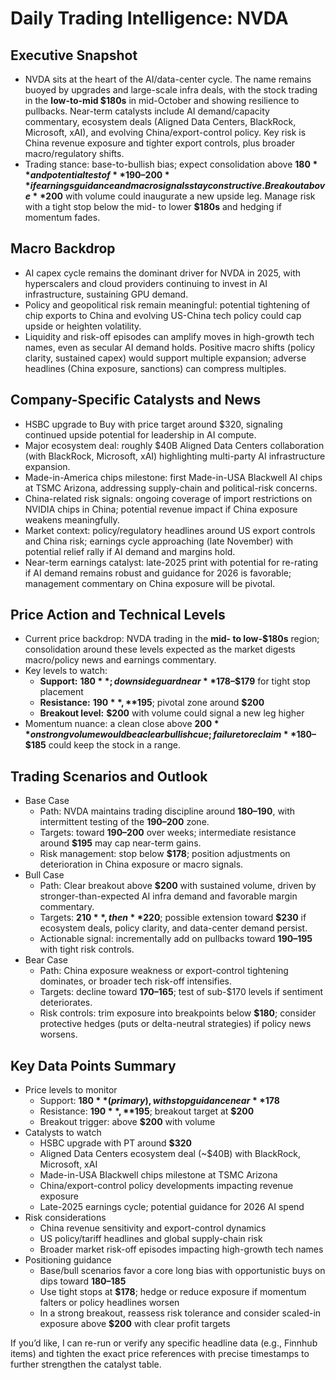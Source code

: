 # Daily Trading Intelligence: NVDA

## Executive Snapshot
- NVDA sits at the heart of the AI/data-center cycle. The name remains buoyed by upgrades and large-scale infra deals, with the stock trading in the **low-to-mid $180s** in mid-October and showing resilience to pullbacks. Near-term catalysts include AI demand/capacity commentary, ecosystem deals (Aligned Data Centers, BlackRock, Microsoft, xAI), and evolving China/export-control policy. Key risk is China revenue exposure and tighter export controls, plus broader macro/regulatory shifts. 
- Trading stance: base-to-bullish bias; expect consolidation above **$180** and potential test of **$190–$200** if earnings guidance and macro signals stay constructive. Breakout above **$200** with volume could inaugurate a new upside leg. Manage risk with a tight stop below the mid- to lower **$180s** and hedging if momentum fades.

## Macro Backdrop
- AI capex cycle remains the dominant driver for NVDA in 2025, with hyperscalers and cloud providers continuing to invest in AI infrastructure, sustaining GPU demand.
- Policy and geopolitical risk remain meaningful: potential tightening of chip exports to China and evolving US-China tech policy could cap upside or heighten volatility.
- Liquidity and risk-off episodes can amplify moves in high-growth tech names, even as secular AI demand holds. Positive macro shifts (policy clarity, sustained capex) would support multiple expansion; adverse headlines (China exposure, sanctions) can compress multiples.

## Company-Specific Catalysts and News
- HSBC upgrade to Buy with price target around $320, signaling continued upside potential for leadership in AI compute.
- Major ecosystem deal: roughly $40B Aligned Data Centers collaboration (with BlackRock, Microsoft, xAI) highlighting multi-party AI infrastructure expansion.
- Made-in-America chips milestone: first Made-in-USA Blackwell AI chips at TSMC Arizona, addressing supply-chain and political-risk concerns.
- China-related risk signals: ongoing coverage of import restrictions on NVIDIA chips in China; potential revenue impact if China exposure weakens meaningfully.
- Market context: policy/regulatory headlines around US export controls and China risk; earnings cycle approaching (late November) with potential relief rally if AI demand and margins hold.
- Near-term earnings catalyst: late-2025 print with potential for re-rating if AI demand remains robust and guidance for 2026 is favorable; management commentary on China exposure will be pivotal.

## Price Action and Technical Levels
- Current price backdrop: NVDA trading in the **mid- to low-$180s** region; consolidation around these levels expected as the market digests macro/policy news and earnings commentary.
- Key levels to watch:
  - **Support:** **$180**; downside guard near **$178–$179** for tight stop placement
  - **Resistance:** **$190**, **$195**; pivotal zone around **$200**
  - **Breakout level:** **$200** with volume could signal a new leg higher
- Momentum nuance: a clean close above **$200** on strong volume would be a clear bullish cue; failure to reclaim **$180–$185** could keep the stock in a range.

## Trading Scenarios and Outlook
- Base Case
  - Path: NVDA maintains trading discipline around **$180–$190**, with intermittent testing of the **$190–$200** zone.
  - Targets: toward **$190–$200** over weeks; intermediate resistance around **$195** may cap near-term gains.
  - Risk management: stop below **$178**; position adjustments on deterioration in China exposure or macro signals.
- Bull Case
  - Path: Clear breakout above **$200** with sustained volume, driven by stronger-than-expected AI infra demand and favorable margin commentary.
  - Targets: **$210**, then **$220**; possible extension toward **$230** if ecosystem deals, policy clarity, and data-center demand persist.
  - Actionable signal: incrementally add on pullbacks toward **$190–$195** with tight risk controls.
- Bear Case
  - Path: China exposure weakness or export-control tightening dominates, or broader tech risk-off intensifies.
  - Targets: decline toward **$170–$165**; test of sub-$170 levels if sentiment deteriorates.
  - Risk controls: trim exposure into breakpoints below **$180**; consider protective hedges (puts or delta-neutral strategies) if policy news worsens.

## Key Data Points Summary
- Price levels to monitor
  - Support: **$180** (primary), with stop guidance near **$178** 
  - Resistance: **$190**, **$195**; breakout target at **$200**
  - Breakout trigger: above **$200** with volume
- Catalysts to watch
  - HSBC upgrade with PT around **$320**
  - Aligned Data Centers ecosystem deal (~$40B) with BlackRock, Microsoft, xAI
  - Made-in-USA Blackwell chips milestone at TSMC Arizona
  - China/export-control policy developments impacting revenue exposure
  - Late-2025 earnings cycle; potential guidance for 2026 AI spend
- Risk considerations
  - China revenue sensitivity and export-control dynamics
  - US policy/tariff headlines and global supply-chain risk
  - Broader market risk-off episodes impacting high-growth tech names
- Positioning guidance
  - Base/bull scenarios favor a core long bias with opportunistic buys on dips toward **$180–$185**
  - Use tight stops at **$178**; hedge or reduce exposure if momentum falters or policy headlines worsen
  - In a strong breakout, reassess risk tolerance and consider scaled-in exposure above **$200** with clear profit targets

If you’d like, I can re-run or verify any specific headline data (e.g., Finnhub items) and tighten the exact price references with precise timestamps to further strengthen the catalyst table.